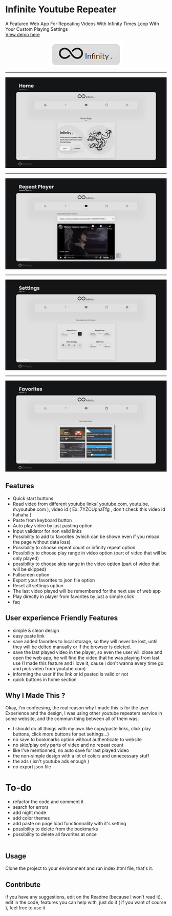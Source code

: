 # Infinite Youtube Repeater
A Featured Web App For Repeating Videos With Infinity Times Loop With Your Custom Playing Settings 
<br>
<a href="https://anasfik.github.io/infinite_youtube_repeater/">View demo here</a>
<div>
<p align="center">
<img src="screenshots/logo.png" alt="logo"/>
</p>
</div>
<hr>
<img src="screenshots/home.png" alt="home page" />
<hr>
<img src="screenshots/main_repeat.png" alt="repeat video page" />
<hr>
<img src="screenshots/settings.png" alt="setings page" />
<hr>
<img src="screenshots/favorites.png" alt="favorites page" />

## Features
 - Quick start buttons
 - Read video from different youtube links( youtube.com, youtu.be, m.youtube.com ), video id ( Ex: 7YZCUpnaTfg , don't check this video id hahaha )
 - Paste from keyboard button
 - Auto play video by just pasting option
 - Input validator for non valid links
 - Possibility to add to favorites (which can be shown even if you reload the page without data loss)
 - Possibility to choose repeat count or infinity repeat option
 - Possibility to choose play range in video option (part of video that will be only played)
 - possibility to choose skip range in the video option (part of video that will be skipped)
 - Fullscreen option
 - Export your favorites to json file option
 - Reset all settings option
 - The last video played will be remembered for the next use of web app 
 - Play directly in player from favorites by just a simple click
 - faq
 <r><br>
 
## User experience Friendly Features
- simple & clean design
- easy paste link
- save added favorites to local storage, so they will never be lost, until they will be delted manually or if the browser is deleted.
- save the last played video in the player, so even the user will close and open the web app, he will find the video that he was playing from last use (I made this feature and i love it, cause i don't wanna every time go and pick video from youtube.com)
- informing the user if the link or id pasted is valid or not
- quick buttons in home section
<r><br>

## Why I Made This ?
Okay, I'm confeesing, the real reason why I made this is for the user Experience and the design, I was using other youtube repeaters service in some website, and the commun thing between all of them was:
- I should do all things with my own like copy/paste links, click play buttons, click more buttons for set settings...)
- no save to bookmarks option without authenticate to website
- no skip/play only parts of video and no repeat count
- like I've mentionned, no auto save for last played video
- the non-simple design with a lot of colors and unnecessary stuff
- the ads ( isn't youtube ads enough )
- no export json file
<r><br>
# To-do
 - refactor the code and comment it
 - search for errors
 - add night mode
 - add color themes
 - add paste on page load functionnality with it's setting
 - possibility to delete from the bookmarks
 - possibility to delete all favorites at once
 <br><br>
 
## Usage

Clone the project to your environment and run index.html file, that's it.
## Contribute
if you have any suggestions, edit on the Readme (because I won't read it), edit in the code, features you can help with, just do it ( if you want of course ), feel free to use it
